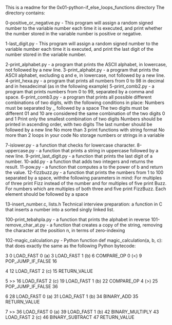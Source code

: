 This is a readme for the 0x01-python-if_else_loops_functions directory
The directory contains:

0-positive_or_negative.py - This program will assign a random signed number to the variable number each time it is executed, and print whether the number stored in the variable number is positive or negative.

1-last_digit.py - This program will assign a random signed number to the variable number each time it is executed, and print the last digit of the number stored in the variable number.

2-print_alphabet.py - a program that prints the ASCII alphabet, in lowercase, not followed by a new line.
3-print_alphabt.py - a program that prints the ASCII alphabet, excluding q and e, in lowercase, not followed by a new line.
4-print_hexa.py - a program that prints all numbers from 0 to 98 in decimal and in hexadecimal (as in the following example)
5-print_comb2.py - a program that prints numbers from 0 to 99, separated by a comma and space.
6-print_comb3.py - a program that prints all possible different combinations of two digits, with the following conditions in place:
Numbers must be separated by ,, followed by a space
The two digits must be different
01 and 10 are considered the same combination of the two digits 0 and 1
Print only the smallest combination of two digits
Numbers should be printed in ascending order, with two digits
The last number should be followed by a new line
No more than 3 print functions with string format
No more than 2 loops in your code
No storage numbers or strings in a variable

7-islower.py - a function that checks for lowercase character.
8-uppercase.py - a function that prints a string in uppercase followed by a new line.
9-print_last_digit.py - a function that prints the last digit of a number.
10-add.py - a function that adds two integers and returns the result.
11-pow.py - a function that computes a to the power of b and return the value.
12-fizzbuzz.py - a function that prints the numbers from 1 to 100 separated by a space, withthe following parameters in mind:
For multiples of three print Fizz instead of the number and for multiples of five print Buzz.
For numbers which are multiples of both three and five print FizzBuzz.
Each element should be followed by a space


13-insert_number.c, lists.h
Technical interview preparation:
a function in C that inserts a number into a sorted singly linked list.

100-print_tebahpla.py - a function that prints the alphabet in reverse
101-remove_char_at.py - a function that creates a copy of the string, removing the character at the position n, in terms of zero-indexing

102-magic_calculation.py - Python function def magic_calculation(a, b, c): that does exactly the same as the following Python bytecode:

  3           0 LOAD_FAST                0 (a)
              3 LOAD_FAST                1 (b)
              6 COMPARE_OP               0 (<)
              9 POP_JUMP_IF_FALSE       16

  4          12 LOAD_FAST                2 (c)
             15 RETURN_VALUE

  5     >>   16 LOAD_FAST                2 (c)
             19 LOAD_FAST                1 (b)
             22 COMPARE_OP               4 (>)
             25 POP_JUMP_IF_FALSE       36

  6          28 LOAD_FAST                0 (a)
             31 LOAD_FAST                1 (b)
             34 BINARY_ADD
             35 RETURN_VALUE

  7     >>   36 LOAD_FAST                0 (a)
             39 LOAD_FAST                1 (b)
             42 BINARY_MULTIPLY
             43 LOAD_FAST                2 (c)
             46 BINARY_SUBTRACT
             47 RETURN_VALUE
